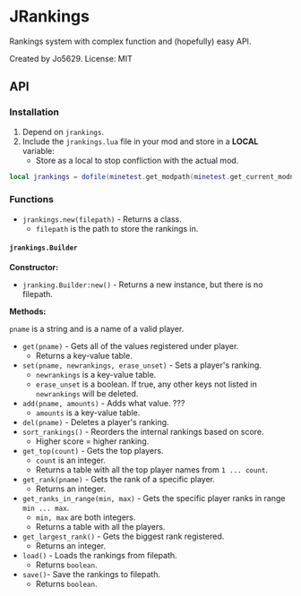 # JRankings

Rankings system with complex function and (hopefully) easy API.

Created by Jo5629. License: MIT

## API

### Installation

1. Depend on `jrankings`.
2. Include the `jrankings.lua` file in your mod and store in a **LOCAL** variable:
   - Store as a local to stop confliction with the actual mod.

``` lua
local jrankings = dofile(minetest.get_modpath(minetest.get_current_modname()) .. "/jrankings.lua")
```

### Functions

- `jrankings.new(filepath)` - Returns a class.
  - `filepath` is the path to store the rankings in.

#### `jrankings.Builder`

**Constructor:**

- `jranking.Builder:new()` - Returns a new instance, but there is no filepath.

**Methods:**

`pname` is a string and is a name of a valid player.

- `get(pname)` - Gets all of the values registered under player.
  - Returns a key-value table.
- `set(pname, newrankings, erase_unset)` - Sets a player's ranking.
  - `newrankings` is a key-value table.
  - `erase_unset` is a boolean. If true, any other keys not listed in `newrankings` will be deleted.
- `add(pname, amounts)` - Adds what value. ???
  - `amounts` is a key-value table.
- `del(pname)` - Deletes a player's ranking.
- `sort_rankings()` - Reorders the internal rankings based on score.
  - Higher score = higher ranking.
- `get_top(count)` - Gets the top players.
  - `count` is an integer.
  - Returns a table with all the top player names from `1 ... count`.
- `get_rank(pname)` - Gets the rank of a specific player.
  - Returns an integer.
- `get_ranks_in_range(min, max)` - Gets the specific player ranks in range `min ... max`.
  - `min, max` are both integers.
  - Returns a table with all the players.
- `get_largest_rank()` - Gets the biggest rank registered.
  - Returns an integer.
- `load()` - Loads the rankings from filepath.
  - Returns `boolean`.
- `save()`-  Save the rankings to filepath.
  - Returns `boolean`.
